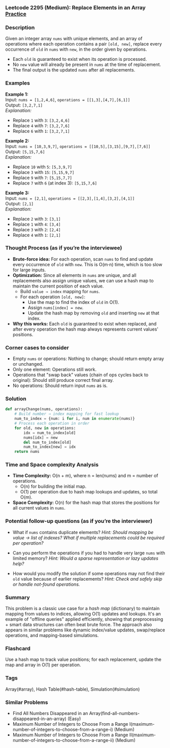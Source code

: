 ### Leetcode 2295 (Medium): Replace Elements in an Array [Practice](https://leetcode.com/problems/replace-elements-in-an-array)

### Description  
Given an integer array `nums` with unique elements, and an array of operations where each operation contains a pair `[old, new]`, replace every occurrence of `old` in `nums` with `new`, in the order given by operations.

- Each `old` is guaranteed to exist when its operation is processed.
- No `new` value will already be present in `nums` at the time of replacement.
- The final output is the updated `nums` after all replacements.

### Examples  

**Example 1:**  
Input: `nums = [1,2,4,6]`, `operations = [[1,3],[4,7],[6,1]]`  
Output: `[3,2,7,1]`  
*Explanation:*
- Replace `1` with `3`: `[3,2,4,6]`
- Replace `4` with `7`: `[3,2,7,6]`
- Replace `6` with `1`: `[3,2,7,1]`

**Example 2:**  
Input: `nums = [10,3,9,7]`, `operations = [[10,5],[3,15],[9,7],[7,6]]`  
Output: `[5,15,7,6]`  
*Explanation:*
- Replace `10` with `5`: `[5,3,9,7]`
- Replace `3` with `15`: `[5,15,9,7]`
- Replace `9` with `7`: `[5,15,7,7]`
- Replace `7` with `6` (at index 3): `[5,15,7,6]`

**Example 3:**  
Input: `nums = [2,1]`, `operations = [[2,3],[1,4],[3,2],[4,1]]`  
Output: `[2,1]`  
*Explanation:*
- Replace `2` with `3`: `[3,1]`
- Replace `1` with `4`: `[3,4]`
- Replace `3` with `2`: `[2,4]`
- Replace `4` with `1`: `[2,1]`

### Thought Process (as if you’re the interviewee)  
- **Brute-force idea:** For each operation, scan `nums` to find and update every occurrence of `old` with `new`. This is O(m·n) time, which is too slow for large inputs.
- **Optimization:** Since all elements in `nums` are unique, and all replacements also assign unique values, we can use a hash map to maintain the current position of each value.
    - Build `value → index` mapping for `nums`.
    - For each operation `[old, new]`:
        - Use the map to find the index of `old` in O(1).
        - Assign `nums[index] = new`.
        - Update the hash map by removing `old` and inserting `new` at that index.
- **Why this works:** Each `old` is guaranteed to exist when replaced, and after every operation the hash map always represents current values' positions.

### Corner cases to consider  
- Empty `nums` or operations: Nothing to change; should return empty array or unchanged.
- Only one element: Operations still work.
- Operations that "swap back" values (chain of ops cycles back to original): Should still produce correct final array.
- No operations: Should return input `nums` as is.

### Solution

```python
def arrayChange(nums, operations):
    # Build number → index mapping for fast lookup
    num_to_index = {num: i for i, num in enumerate(nums)}
    # Process each operation in order
    for old, new in operations:
        idx = num_to_index[old]
        nums[idx] = new
        del num_to_index[old]
        num_to_index[new] = idx
    return nums
```

### Time and Space complexity Analysis  

- **Time Complexity:** O(n + m), where n = len(nums) and m = number of operations. 
  - O(n) for building the initial map.
  - O(1) per operation due to hash map lookups and updates, so total O(m).
- **Space Complexity:** O(n) for the hash map that stores the positions for all current values in `nums`.

### Potential follow-up questions (as if you’re the interviewer)  

- What if `nums` contains duplicate elements?
  *Hint: Should mapping be value → list of indexes? What if multiple replacements could be required per operation?*

- Can you perform the operations if you had to handle very large `nums` with limited memory?
  *Hint: Would a sparse representation or lazy updates help?*

- How would you modify the solution if some operations may not find their `old` value because of earlier replacements?
  *Hint: Check and safely skip or handle not-found operations.*

### Summary
This problem is a classic use case for a *hash map* (dictionary) to maintain mapping from values to indices, allowing O(1) updates and lookups. It's an example of "offline queries" applied efficiently, showing that preprocessing + smart data structures can often beat brute force. The approach also appears in similar problems like dynamic index/value updates, swap/replace operations, and mapping-based simulations.


### Flashcard
Use a hash map to track value positions; for each replacement, update the map and array in O(1) per operation.

### Tags
Array(#array), Hash Table(#hash-table), Simulation(#simulation)

### Similar Problems
- Find All Numbers Disappeared in an Array(find-all-numbers-disappeared-in-an-array) (Easy)
- Maximum Number of Integers to Choose From a Range I(maximum-number-of-integers-to-choose-from-a-range-i) (Medium)
- Maximum Number of Integers to Choose From a Range II(maximum-number-of-integers-to-choose-from-a-range-ii) (Medium)